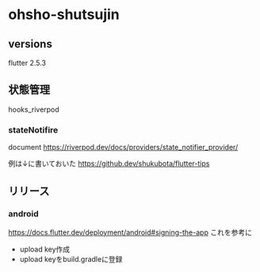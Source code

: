 # ohsho-shutsujin
## versions
flutter 2.5.3

## 状態管理
hooks_riverpod

### stateNotifire
document
https://riverpod.dev/docs/providers/state_notifier_provider/

例は↓に書いておいた
https://github.dev/shukubota/flutter-tips

## リリース
### android
https://docs.flutter.dev/deployment/android#signing-the-app
これを参考に
- upload key作成
- upload keyをbuild.gradleに登録
